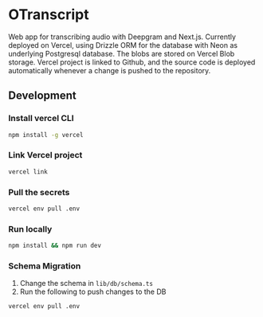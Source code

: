 # OTranscript
Web app for transcribing audio with Deepgram and Next.js. Currently deployed on Vercel, using Drizzle ORM for the database with Neon as underlying Postgresql database. The blobs are stored on Vercel Blob storage. Vercel project is linked to Github, and the source code is deployed automatically whenever a change is pushed to the repository.

## Development
### Install vercel CLI
```bash
npm install -g vercel
```
### Link Vercel project
```bash
vercel link
```
### Pull the secrets
```bash
vercel env pull .env
```
### Run locally
```bash
npm install && npm run dev
```
### Schema Migration
1. Change the schema in `lib/db/schema.ts`
2. Run the following to push changes to the DB
```bash
vercel env pull .env
```
